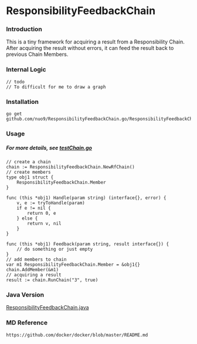 ResponsibilityFeedbackChain
============================
### Introduction
This is a tiny framework for acquiring a result from a Responsibility Chain.  
After acquiring the result without errors, it can feed the result back to previous Chain Members.

### Internal Logic 
    // todo
    // To difficult for me to draw a graph

### Installation
    go get github.com/nuo9/ResponsibilityFeedbackChain.go/ResponsibilityFeedbackChain
    
### Usage
##### For more details, see [testChain.go](https://github.com/nuo9/ResponsibilityFeedbackChain.go/blob/master/testChain.go)
    // create a chain
    chain := ResponsibilityFeedbackChain.NewRfChain()
    // create members
    type obj1 struct {
    	ResponsibilityFeedbackChain.Member
    }
    
    func (this *obj1) Handle(param string) (interface{}, error) {
    	v, e := tryToHandle(param)
    	if e != nil {
    		return 0, e
    	} else {
    		return v, nil
    	}
    }
    
    func (this *obj1) Feedback(param string, result interface{}) {
    	// do something or just empty
    }
    // add members to chain
    var m1 ResponsibilityFeedbackChain.Member = &obj1{}
    chain.AddMember(&m1)
    // acquiring a result
    result := chain.RunChain("3", true)

### Java Version
[ResponsibilityFeedbackChain.java](https://github.com/nuo9/ResponsibilityFeedbackChain.java, "daye come to play!")

### MD Reference
    https://github.com/docker/docker/blob/master/README.md
